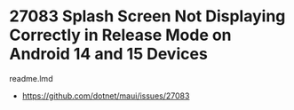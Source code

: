 # 27083 Splash Screen Not Displaying Correctly in Release Mode on Android 14 and 15 Devices

readme.lmd

* https://github.com/dotnet/maui/issues/27083